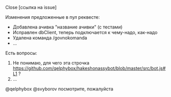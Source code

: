 Close [ссылка на issue]

Изменения предложенные в пул реквесте:
- Добавлена ачивка "название ачивки" (с тестами)
- Исправлен dbClient, теперь подключается к чему-надо, как-надо
- Удалена команда /govnokomanda
- ...

Есть вопросы:
1) Не понимаю, для чего эта строчка https://github.com/qelphybox/hakeshonassybot/blob/master/src/bot.js#L1 ?
2) ...

@qelphybox @svyborov посмотрите, пожалуйста
